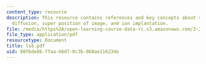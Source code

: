 ```yaml
---
content_type: resource
description: This resource contains references and key concepts about steady state
  diffusion, super position of image, and ion implantation.
file: /media/https%3A/open-learning-course-data-rc.s3.amazonaws.com/3-21-kinetic-processes-in-materials-spring-2006/80f6de86ffaab6d70c3b068ae11623de_ls8.pdf
file_type: application/pdf
resourcetype: Document
title: ls8.pdf
uid: 80f6de86-ffaa-b6d7-0c3b-068ae11623de
---
```

